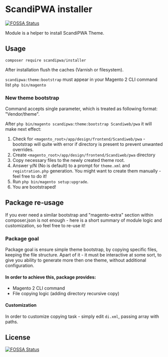 # ScandiPWA installer
[![FOSSA Status](https://app.fossa.io/api/projects/git%2Bgithub.com%2Fscandipwa%2Finstaller.svg?type=shield)](https://app.fossa.io/projects/git%2Bgithub.com%2Fscandipwa%2Finstaller?ref=badge_shield)


Module is a helper to install ScandiPWA Theme.

## Usage

`composer require scandipwa/installer`

After installation flush the caches (Varnish or filesystem).

`scandipwa:theme:bootstrap` must appear in your Magento 2 CLI command list
`php bin/magento`

### New theme bootstrap

Command accepts single parameter, which is treated as following format: "Vendor/theme".

After `php bin/magento scandipwa:theme:bootstrap Scandiweb/pwa` it will make next effect:
1. Check for `<magento_root>/app/design/frontend/Scandiweb/pwa` - bootstrap will quite with error if directory is present to prevent unwanted overrides.
2. Create `<magento_root>/app/design/frontend/Scandiweb/pwa` directory
3. Copy necessary files to the newly created theme root.
4. Answer y/N (No is default) to a prompt for `theme.xml` and `registration.php` generation. You might want to create
 them manually - feel free to do it!
5. Run `php bin/magento setup:upgrade`.
6. You are bootstraped!

## Package re-usage
If you ever need a similar bootstrap and "magento-extra" section within composer.json is not enough - here is a short
 summary of module logic and customization, so feel free to re-use it!
 
 ### Package goal
 Package goal is ensure simple theme bootstrap, by copying specific files, keeping the file structure.
 Apart of it - it must be interactive at some sort, to give you ability to generate more then one theme, without 
 additional configuration.
 
#### In order to achieve this, package provides:
 - Magento 2 CLI command
 - File copying logic (adding directory recursive copy)
 
 #### Customization
 In order to customize copying task - simply edit `di.xml`, passing array with paths.


## License
[![FOSSA Status](https://app.fossa.io/api/projects/git%2Bgithub.com%2Fscandipwa%2Finstaller.svg?type=large)](https://app.fossa.io/projects/git%2Bgithub.com%2Fscandipwa%2Finstaller?ref=badge_large)